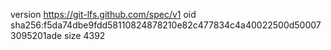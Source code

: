 version https://git-lfs.github.com/spec/v1
oid sha256:f5da74dbe9fdd58110824878210e82c477834c4a40022500d500073095201ade
size 4392

